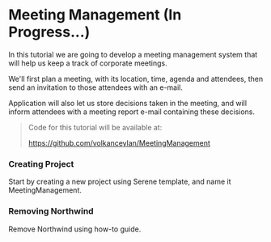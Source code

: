 # Meeting Management (In Progress...)

In this tutorial we are going to develop a meeting management system that will help us keep a track of corporate meetings. 

We'll first plan a meeting, with its location, time, agenda and attendees, then send an invitation to those attendees with an e-mail.

Application will also let us store decisions taken in the meeting, and will inform attendees with a meeting report e-mail containing these decisions.

> Code for this tutorial will be available at:
> 
> https://github.com/volkanceylan/MeetingManagement


### Creating Project

Start by creating a new project using Serene template, and name it MeetingManagement.


### Removing Northwind

Remove Northwind using how-to guide.




